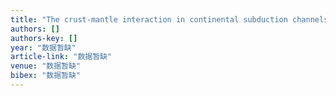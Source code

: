 ```yaml
---
title: "The crust‐mantle interaction in continental subduction channels: Zircon evidence from orogenic peridotite in the Sulu orogen"
authors: []
authors-key: []
year: "数据暂缺"
article-link: "数据暂缺"
venue: "数据暂缺"
bibex: "数据暂缺"
---
```

